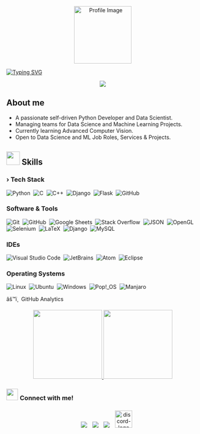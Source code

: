 <p align="center">
  <img src="https://github.com/umairtufail" alt="Profile Image" width="150"/>
</p>

[![Typing SVG](https://readme-typing-svg.herokuapp.com?font=Architects+Daughter&color=7AF79A&size=30&lines=Hey!+It's+MA!;I'm+a+ML+Lead+Developer...;I'm+also+a+Data+Science+Expert;And+I'm+a+proud+Pakistani+🇵🇰)](https://git.io/typing-svg)

<p align="center">
  <img src="https://readme-typing-svg.herokuapp.com/?font=Time+New+Roman&color=38c53f&size=28&center=true&vCenter=true&width=600&height=100&lines=Greetings..&hearts;;Python+Developer+for+Cyber+Security;Security Researcher;Team+Lead,;Active+Learner/Researcher,;Adaptive,+Strategic+Thinker..">
</p>

## **About me**
- A passionate self-driven Python Developer and Data Scientist.
- Managing teams for Data Science and Machine Learning Projects.
- Currently learning Advanced Computer Vision.
- Open to Data Science and ML Job Roles, Services & Projects.

## <img src="https://media2.giphy.com/media/QssGEmpkyEOhBCb7e1/giphy.gif?cid=ecf05e47a0n3gi1bfqntqmob8g9aid1oyj2wr3ds3mg700bl&rid=giphy.gif" width ="35"><b> Skills</b>

### › Tech Stack
![Python](https://img.shields.io/badge/-Python-05122A?style=flat&logo=python)&nbsp;
![C](https://img.shields.io/badge/-C-05122A?style=flat&logo=C&logoColor=A8B9CC)&nbsp;
![C++](https://img.shields.io/badge/-C++-05122A?style=flat&logo=C%2B%2B&logoColor=00599C)&nbsp;
![Django](https://img.shields.io/badge/-Django-05122A?style=flat&logo=django&logoColor=092E20)&nbsp;
![Flask](https://img.shields.io/badge/-Flask-05122A?style=flat&logo=flask)&nbsp;
![GitHub](https://img.shields.io/badge/-GitHub-05122A?style=flat&logo=github)&nbsp;

### Software & Tools
![Git](https://img.shields.io/badge/Git%20-%23F05033.svg?style=plastic&logo=git&logoColor=white)&nbsp;
![GitHub](https://img.shields.io/badge/github-%23181717.svg?style=plastic&logo=github&logoColor=white)&nbsp;
![Google Sheets](https://img.shields.io/badge/Google%20Sheets%20-%2334A853.svg?style=plastic&logo=google%20sheets&logoColor=white)&nbsp;
![Stack Overflow](https://img.shields.io/badge/-Stack%20Overflow-FE7A16?style=plastic&logo=stack-overflow&logoColor=white)&nbsp;
![JSON](https://img.shields.io/badge/json-%23000000.svg?style=plastic&logo=json&logoColor=white)&nbsp;
![OpenGL](https://img.shields.io/badge/opengl-%235586A4.svg?style=plastic&logo=opengl&logoColor=white)&nbsp;
![Selenium](https://img.shields.io/badge/selenium-%2343B02A.svg?&style=plastic&logo=selenium&logoColor=white)&nbsp;
![LaTeX](https://img.shields.io/badge/latex-%23008080.svg?&style=plastic&logo=latex&logoColor=white)&nbsp;
![Django](https://img.shields.io/badge/django-%23092E20.svg?&style=plastic&logo=django&logoColor=white)&nbsp;
![MySQL](https://img.shields.io/badge/mysql-%234479A1.svg?&style=plastic&logo=mysql&logoColor=white)&nbsp;

### IDEs
![Visual Studio Code](https://img.shields.io/badge/Visual%20Studio%20Code-0078d7.svg?style=plastic&logo=visual-studio-code&logoColor=white)&nbsp;
![JetBrains](https://img.shields.io/badge/jetbrains-%23000000.svg?style=plastic&logo=jetbrains&logoColor=white)&nbsp;
![Atom](https://img.shields.io/badge/atom-%2366595C.svg?&style=plastic&logo=atom&logoColor=white)&nbsp;
![Eclipse](https://img.shields.io/badge/eclipse%20ide-%232C2255.svg?&style=plastic&logo=eclipse%20ide&logoColor=white)&nbsp;

### Operating Systems
![Linux](https://img.shields.io/badge/Linux-FCC624?style=plastic&logo=linux&logoColor=black)&nbsp;
![Ubuntu](https://img.shields.io/badge/Ubuntu-E95420?style=plastic&logo=ubuntu&logoColor=white)&nbsp;
![Windows](https://img.shields.io/badge/Windows-0078D6?style=plastic&logo=windows&logoColor=white)&nbsp;
![Pop!_OS](https://img.shields.io/badge/pop!_os-%2348B9C7.svg?style=plastic&&logo=pop!_os&logoColor=white)&nbsp;
![Manjaro](https://img.shields.io/badge/manjaro-%2335BF5C.svg?&style=plastic&logo=manjaro&logoColor=white)&nbsp;

</p>

âš™ï¸ &nbsp;GitHub Analytics
<p align="center">
  <a href="https://github.com/engrahsaninam">
    <img height="180em" src="https://github-readme-stats-eight-theta.vercel.app/api?username=engrahsaninam&show_icons=true&theme=algolia&include_all_commits=true&count_private=true"/>
    <img height="180em" src="https://github-readme-stats-eight-theta.vercel.app/api/top-langs/?username=engrahsaninam&layout=compact&langs_count=8&theme=algolia"/>
  </a>
</p>

<h3 align=""><img src="https://media.giphy.com/media/iY8CRBdQXODJSCERIr/giphy.gif" width="30" height="30" style="margin-right: 5px;">Connect with me! </h3>
<p align="center">
  <div align="center" class="icons-social" style="margin-left: 10px;">
    <a style="margin-left: 10px;" target="_blank" href="https://www.linkedin.com/in/engrahsaninam/">
      <img src="https://img.icons8.com/doodle/40/000000/linkedin--v2.png"></a>
    <a style="margin-left: 10px;" target="_blank" href="https://github.com/umairtufail">
      <img src="https://img.icons8.com/doodle/40/000000/github--v1.png"></a>
    <a style="margin-left: 10px;" target="_blank" href="https://stackoverflow.com/users/14597285/umairtufail">
      <img src="https://img.icons8.com/external-tal-revivo-color-tal-revivo/40/000000/external-stack-overflow-is-a-question-and-answer-site-for-professional-logo-color-tal-revivo.png"></a>
    <a style="margin-left: 10px;" target="_blank" href="umairtufail#5255">
      <img width="45" height="45" src="dexter4051" alt="discord-logo"/></a>
  </div>
</p>
